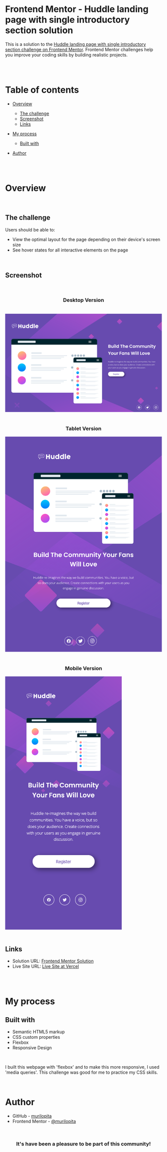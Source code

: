# Frontend Mentor - Huddle landing page with single introductory section solution

This is a solution to the [Huddle landing page with single introductory section challenge on Frontend Mentor](https://www.frontendmentor.io/challenges/huddle-landing-page-with-a-single-introductory-section-B_2Wvxgi0). Frontend Mentor challenges help you improve your coding skills by building realistic projects. 

<br>
<br>

# Table of contents

- [Overview](#overview)
  - [The challenge](#the-challenge)
  - [Screenshot](#screenshot)
  - [Links](#links)
- [My process](#my-process)
  - [Built with](#built-with)
  
- [Author](#author)


<br>
<br>

# Overview
<br>

## The challenge

Users should be able to:

- View the optimal layout for the page depending on their device's screen size
- See hover states for all interactive elements on the page

<br>

## Screenshot

<br>

<h3 align='center'>Desktop Version</h3>

<br>

<img src="images/reademe-img/screenshot-desktop.png">

<br>
<br>

<h3 align='center'>Tablet Version</h3>

<img src="images/reademe-img/screenshot-tablet.png">

<br>
<br>

<h3 align='center'>Mobile Version</h3>

<img src="images/reademe-img/screenshot-mobile.png">

<br>
<br>

## Links

- Solution URL: [Frontend Mentor Solution]()
- Live Site URL: [Live Site at Vercel](https://huddle-landing-page-with-single-introductory-section-murilopita.vercel.app/)

<br>
<br>

# My process

## Built with

- Semantic HTML5 markup
- CSS custom properties
- Flexbox
- Responsive Design

<br>

I built this webpage with 'flexbox' and to make this more responsive, I used 'media queries'. This challenge was good for me to practice my CSS skills.

<br>

# Author

- GitHub - [murilopita](https://github.com/murilopita/Huddle-landing-page-with-single-introductory-section-master)
- Frontend Mentor - [@murilopita](https://www.frontendmentor.io/profile/murilopita)


<br>

<h3 align='center'> It's have been a pleasure to be part of this community!</h3> 